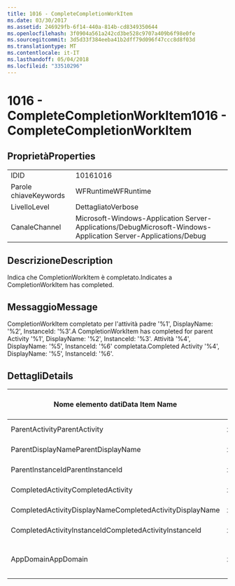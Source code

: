 ```yaml
---
title: 1016 - CompleteCompletionWorkItem
ms.date: 03/30/2017
ms.assetid: 246929fb-6f14-440a-814b-cd8349350644
ms.openlocfilehash: 3f0904a561a242cd3be528c9707a409b6f98e0fe
ms.sourcegitcommit: 3d5d33f384eeba41b2dff79d096f47ccc8d8f03d
ms.translationtype: MT
ms.contentlocale: it-IT
ms.lasthandoff: 05/04/2018
ms.locfileid: "33510296"
---
```

# <a name="1016---completecompletionworkitem"></a><span data-ttu-id="02224-102">1016 - CompleteCompletionWorkItem</span><span class="sxs-lookup"><span data-stu-id="02224-102">1016 - CompleteCompletionWorkItem</span></span>
## <a name="properties"></a><span data-ttu-id="02224-103">Proprietà</span><span class="sxs-lookup"><span data-stu-id="02224-103">Properties</span></span>  
  
|||  
|-|-|  
|<span data-ttu-id="02224-104">ID</span><span class="sxs-lookup"><span data-stu-id="02224-104">ID</span></span>|<span data-ttu-id="02224-105">1016</span><span class="sxs-lookup"><span data-stu-id="02224-105">1016</span></span>|  
|<span data-ttu-id="02224-106">Parole chiave</span><span class="sxs-lookup"><span data-stu-id="02224-106">Keywords</span></span>|<span data-ttu-id="02224-107">WFRuntime</span><span class="sxs-lookup"><span data-stu-id="02224-107">WFRuntime</span></span>|  
|<span data-ttu-id="02224-108">Livello</span><span class="sxs-lookup"><span data-stu-id="02224-108">Level</span></span>|<span data-ttu-id="02224-109">Dettagliato</span><span class="sxs-lookup"><span data-stu-id="02224-109">Verbose</span></span>|  
|<span data-ttu-id="02224-110">Canale</span><span class="sxs-lookup"><span data-stu-id="02224-110">Channel</span></span>|<span data-ttu-id="02224-111">Microsoft-Windows-Application Server-Applications/Debug</span><span class="sxs-lookup"><span data-stu-id="02224-111">Microsoft-Windows-Application Server-Applications/Debug</span></span>|  
  
## <a name="description"></a><span data-ttu-id="02224-112">Descrizione</span><span class="sxs-lookup"><span data-stu-id="02224-112">Description</span></span>  
 <span data-ttu-id="02224-113">Indica che CompletionWorkItem è completato.</span><span class="sxs-lookup"><span data-stu-id="02224-113">Indicates a CompletionWorkItem has completed.</span></span>  
  
## <a name="message"></a><span data-ttu-id="02224-114">Messaggio</span><span class="sxs-lookup"><span data-stu-id="02224-114">Message</span></span>  
 <span data-ttu-id="02224-115">CompletionWorkItem completato per l'attività padre '%1', DisplayName: '%2', InstanceId: '%3'.</span><span class="sxs-lookup"><span data-stu-id="02224-115">A CompletionWorkItem has completed for parent Activity '%1', DisplayName: '%2', InstanceId: '%3'.</span></span> <span data-ttu-id="02224-116">Attività '%4', DisplayName: '%5', InstanceId: '%6' completata.</span><span class="sxs-lookup"><span data-stu-id="02224-116">Completed Activity '%4', DisplayName: '%5', InstanceId: '%6'.</span></span>  
  
## <a name="details"></a><span data-ttu-id="02224-117">Dettagli</span><span class="sxs-lookup"><span data-stu-id="02224-117">Details</span></span>  
  
|<span data-ttu-id="02224-118">Nome elemento dati</span><span class="sxs-lookup"><span data-stu-id="02224-118">Data Item Name</span></span>|<span data-ttu-id="02224-119">Tipo elemento dati</span><span class="sxs-lookup"><span data-stu-id="02224-119">Data Item Type</span></span>|<span data-ttu-id="02224-120">Descrizione</span><span class="sxs-lookup"><span data-stu-id="02224-120">Description</span></span>|  
|--------------------|--------------------|-----------------|  
|<span data-ttu-id="02224-121">ParentActivity</span><span class="sxs-lookup"><span data-stu-id="02224-121">ParentActivity</span></span>|<span data-ttu-id="02224-122">xs:string</span><span class="sxs-lookup"><span data-stu-id="02224-122">xs:string</span></span>|<span data-ttu-id="02224-123">Nome tipo dell'attività padre.</span><span class="sxs-lookup"><span data-stu-id="02224-123">The type name of the parent activity.</span></span>|  
|<span data-ttu-id="02224-124">ParentDisplayName</span><span class="sxs-lookup"><span data-stu-id="02224-124">ParentDisplayName</span></span>|<span data-ttu-id="02224-125">xs:string</span><span class="sxs-lookup"><span data-stu-id="02224-125">xs:string</span></span>|<span data-ttu-id="02224-126">Nome visualizzato dell'attività padre.</span><span class="sxs-lookup"><span data-stu-id="02224-126">The display name of the parent activity.</span></span>|  
|<span data-ttu-id="02224-127">ParentInstanceId</span><span class="sxs-lookup"><span data-stu-id="02224-127">ParentInstanceId</span></span>|<span data-ttu-id="02224-128">xs:string</span><span class="sxs-lookup"><span data-stu-id="02224-128">xs:string</span></span>|<span data-ttu-id="02224-129">ID dell'istanza dell'attività padre.</span><span class="sxs-lookup"><span data-stu-id="02224-129">The instance id of the parent activity.</span></span>|  
|<span data-ttu-id="02224-130">CompletedActivity</span><span class="sxs-lookup"><span data-stu-id="02224-130">CompletedActivity</span></span>|<span data-ttu-id="02224-131">xs:string</span><span class="sxs-lookup"><span data-stu-id="02224-131">xs:string</span></span>|<span data-ttu-id="02224-132">Nome tipo dell'attività completata.</span><span class="sxs-lookup"><span data-stu-id="02224-132">The type name of the completed activity.</span></span>|  
|<span data-ttu-id="02224-133">CompletedActivityDisplayName</span><span class="sxs-lookup"><span data-stu-id="02224-133">CompletedActivityDisplayName</span></span>|<span data-ttu-id="02224-134">xs:string</span><span class="sxs-lookup"><span data-stu-id="02224-134">xs:string</span></span>|<span data-ttu-id="02224-135">Nome visualizzato dell'attività completata.</span><span class="sxs-lookup"><span data-stu-id="02224-135">The display name of the completed activity.</span></span>|  
|<span data-ttu-id="02224-136">CompletedActivityInstanceId</span><span class="sxs-lookup"><span data-stu-id="02224-136">CompletedActivityInstanceId</span></span>|<span data-ttu-id="02224-137">xs:string</span><span class="sxs-lookup"><span data-stu-id="02224-137">xs:string</span></span>|<span data-ttu-id="02224-138">L'ID dell'istanza dell'attività completata.</span><span class="sxs-lookup"><span data-stu-id="02224-138">The instance id of the completed activity.</span></span>|  
|<span data-ttu-id="02224-139">AppDomain</span><span class="sxs-lookup"><span data-stu-id="02224-139">AppDomain</span></span>|<span data-ttu-id="02224-140">xs:string</span><span class="sxs-lookup"><span data-stu-id="02224-140">xs:string</span></span>|<span data-ttu-id="02224-141">Stringa restituita da AppDomain.CurrentDomain.FriendlyName.</span><span class="sxs-lookup"><span data-stu-id="02224-141">The string returned by AppDomain.CurrentDomain.FriendlyName.</span></span>|
